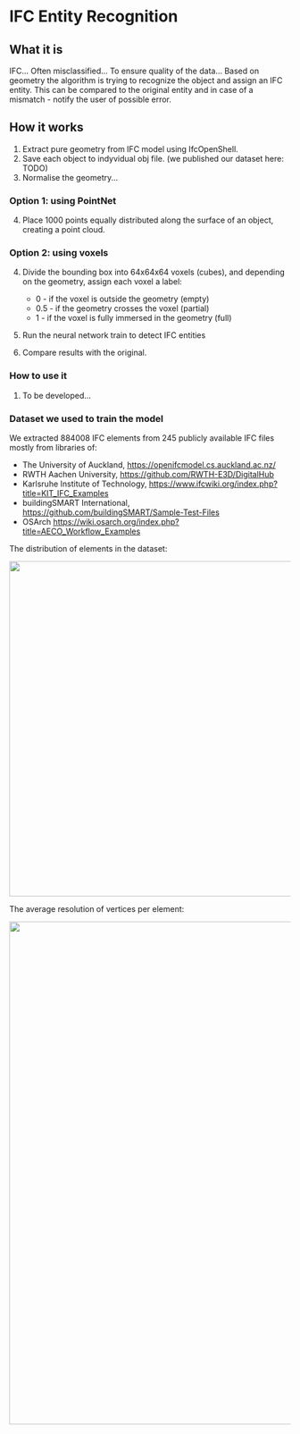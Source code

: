 
# IFC Entity Recognition

## What it is

IFC... Often misclassified... To ensure quality of the data... Based on geometry the algorithm is trying to recognize the object and assign an IFC entity. This can be compared to the original entity and in case of a mismatch - notify the user of possible error.  

## How it works

1. Extract pure geometry from IFC model using IfcOpenShell.
2. Save each object to indyvidual obj file. (we published our dataset here: TODO)
3. Normalise the geometry...

### Option 1: using PointNet
4. Place 1000 points equally distributed along the surface of an object, creating a point cloud.

### Option 2: using voxels
4. Divide the bounding box into 64x64x64 voxels (cubes), and depending on the geometry, assign each voxel a label:
   - 0 - if the voxel is outside the geometry (empty)
   - 0.5 - if the geometry crosses the voxel (partial)
   - 1 - if the voxel is fully immersed in the geometry (full)

6. Run the neural network train to detect IFC entities
7. Compare results with the original.

### How to use it

1. To be developed...

### Dataset we used to train the model

We extracted 884008 IFC elements from 245 publicly available IFC files mostly from libraries of: 
- The University of Auckland, https://openifcmodel.cs.auckland.ac.nz/
- RWTH Aachen University, https://github.com/RWTH-E3D/DigitalHub
- Karlsruhe Institute of Technology, https://www.ifcwiki.org/index.php?title=KIT_IFC_Examples
- buildingSMART International, https://github.com/buildingSMART/Sample-Test-Files
- OSArch https://wiki.osarch.org/index.php?title=AECO_Workflow_Examples

The distribution of elements in the dataset:

<img src="https://github.com/wojciechteclaw/IFC-PointNet/assets/22922395/cf940db4-4e62-4f55-9b89-499835e2c27e" width="600">

The average resolution of vertices per element:

<img src="https://github.com/wojciechteclaw/IFC-PointNet/assets/22922395/872425e3-f3be-464f-be3f-83ddbf2d0f69" width="900">
